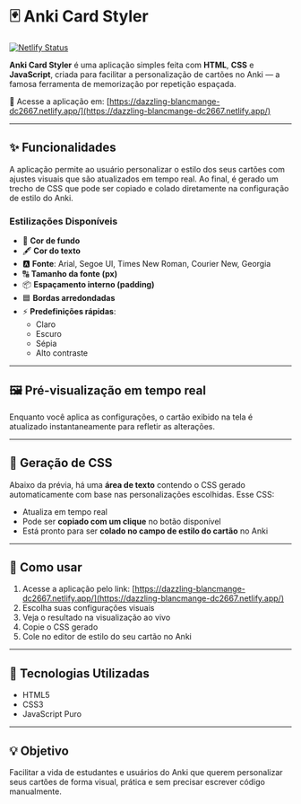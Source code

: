 # 🃏 Anki Card Styler

[![Netlify Status](https://api.netlify.com/api/v1/badges/fb8c9f83-3a87-41cb-bfd3-f56aa76dbf79/deploy-status)](https://dazzling-blancmange-dc2667.netlify.app/)

**Anki Card Styler** é uma aplicação simples feita com **HTML**, **CSS** e **JavaScript**, criada para facilitar a personalização de cartões no Anki — a famosa ferramenta de memorização por repetição espaçada.

🔗 Acesse a aplicação em: [https://dazzling-blancmange-dc2667.netlify.app/](https://dazzling-blancmange-dc2667.netlify.app/)

---

## ✨ Funcionalidades

A aplicação permite ao usuário personalizar o estilo dos seus cartões com ajustes visuais que são atualizados em tempo real. Ao final, é gerado um trecho de CSS que pode ser copiado e colado diretamente na configuração de estilo do Anki.

### Estilizações Disponíveis

- 🎨 **Cor de fundo**
- 🖋️ **Cor do texto**
- 🅰️ **Fonte**: Arial, Segoe UI, Times New Roman, Courier New, Georgia
- 🔠 **Tamanho da fonte (px)**
- 📦 **Espaçamento interno (padding)**
- 🟦 **Bordas arredondadas**
- ⚡ **Predefinições rápidas**:  
  - Claro  
  - Escuro  
  - Sépia  
  - Alto contraste

---

## 🖼️ Pré-visualização em tempo real

Enquanto você aplica as configurações, o cartão exibido na tela é atualizado instantaneamente para refletir as alterações.

---

## 🧩 Geração de CSS

Abaixo da prévia, há uma **área de texto** contendo o CSS gerado automaticamente com base nas personalizações escolhidas. Esse CSS:

- Atualiza em tempo real
- Pode ser **copiado com um clique** no botão disponível
- Está pronto para ser **colado no campo de estilo do cartão** no Anki

---

## 🚀 Como usar

1. Acesse a aplicação pelo link: [https://dazzling-blancmange-dc2667.netlify.app/](https://dazzling-blancmange-dc2667.netlify.app/)
2. Escolha suas configurações visuais
3. Veja o resultado na visualização ao vivo
4. Copie o CSS gerado
5. Cole no editor de estilo do seu cartão no Anki

---

## 📁 Tecnologias Utilizadas

- HTML5
- CSS3
- JavaScript Puro

---

## 💡 Objetivo

Facilitar a vida de estudantes e usuários do Anki que querem personalizar seus cartões de forma visual, prática e sem precisar escrever código manualmente.
